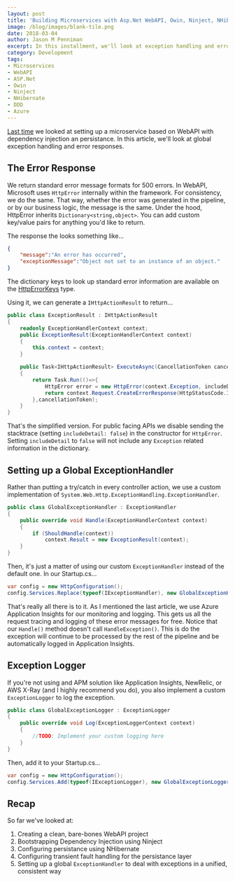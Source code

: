 ```yaml
---
layout: post
title: 'Building Microservices with Asp.Net WebAPI, Owin, Ninject, NHibernate, and Azure -- Part 2: Error Responses and Exception' 
image: /blog/images/blank-tile.png
date: 2018-03-04
author: Jason M Penniman
excerpt: In this installment, we'll look at exception handling and error responses.
category: Development
tags:
- Microservices
- WebAPI
- ASP.Net
- Owin
- Ninject
- NHibernate
- DDD
- Azure
---
```


[Last time](/blog/development/2017/12/01/microservices-with-aspnet-owin-ninject-nhibernate-azure.html) 
we looked at setting up a microservice based on WebAPI with dependency injection an persistance. In this article, we'll
look at global exception handling and error responses.

## The Error Response
We return standard error message formats for 500 errors. In WebAPI, Microsoft uses `HttpError` internally within the framework. For consistency, we do the same. That way, whether the error was generated in the pipeline, or by our business logic, the message is the same. Under the hood,
HttpError inherits `Dictionary<string,object>`.  You can add custom key/value pairs for anything you'd like to return.

The response the looks something like...

``` json
{
    "message":"An error has occurred",
    "exceptionMessage":"Object not set to an instance of an object."
}
```
The dictionary keys to look up standard error information are available on the 
[HttpErrorKeys](https://docs.microsoft.com/en-us/dotnet/api/system.web.http.httperrorkeys) type.


Using it, we can generate a `IHttpActionResult` to return...

``` cs
public class ExceptionResult : IHttpActionResult
{
    readonly ExceptionHandlerContext context;
    public ExceptionResult(ExceptionHandlerContext context)
    {
        this.context = context;
    }

    public Task<IHttpActionResult> ExecuteAsync(CancellationToken cancellationToken)
    {
        return Task.Run(()=>{
            HttpError error = new HttpError(context.Exception, includeDetail: true);
            return context.Request.CreateErrorResponse(HttpStatusCode.InternalServerError, error);
        },cancellationToken);
    }
}
```

That's the simplified version. For public facing APIs we disable sending the stacktrace (setting `includeDetail: false`)
in the constructor for `HttpError`. Setting `includeDetail` to `false` will not include any `Exception` related information in the dictionary. 

## Setting up a Global ExceptionHandler

Rather than putting a try/catch in every controller action, we use a custom implementation of `System.Web.Http.ExceptionHandling.ExceptionHandler`.

``` cs
public class GlobalExceptionHandler : ExceptionHandler
{
    public override void Handle(ExceptionHandlerContext context)
    {
        if (ShouldHandle(context))
            context.Result = new ExceptionResult(context);
    }
}
```

Then, it's just a matter of using our custom `ExceptionHandler` instead of the default one. In our Startup.cs...

``` cs
var config = new HttpConfiguration();
config.Services.Replace(typeof(IExceptionHandler), new GlobalExceptionHandler());
```

That's really all there is to it. As I mentioned the last article, we use Azure Application Insights for our monitoring
and logging. This gets us all the request tracing and logging of these error messages for free. Notice that our `Handle()` method doesn't call `HandleException()`. This is do the exception will continue to be processed by the rest of the pipeline and be automatically logged in Application Insights.

## Exception Logger

If you're not using and APM solution like Application Insights, NewRelic, or AWS X-Ray (and I highly recommend you do), you also implement a custom `ExceptionLogger` to log the exception.

``` cs
public class GlobalExceptionLogger : ExceptionLogger
{
    public override void Log(ExceptionLoggerContext context)
    {
        //TODO: Implement your custom logging here
    }
}
```

Then, add it to your Startup.cs...

``` cs
var config = new HttpConfiguration();
config.Services.Add(typeof(IExceptionLogger), new GlobalExceptionLogger());
```

## Recap

So far we've looked at:

1. Creating a clean, bare-bones WebAPI project
2. Bootstrapping Dependency Injection using Ninject
3. Configuring persistance using NHibernate
4. Configuring transient fault handling for the persistance layer
5. Setting up a global `ExceptionHandler` to deal with exceptions in a unified, consistent way
